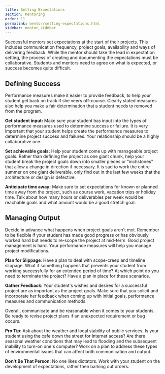 ```yaml
---
title: Setting Expectations
section: Mentoring
order: 11
permalink: mentor/setting-expectations.html
sidebar: mentor_sidebar
---
```


Successful mentors set expectations at the start of their projects. This includes communication frequency, project goals, availability and ways of delivering feedback. While the mentor should take the lead in expectation setting, the process of creating and documenting the expectations must be collaborative. Students and mentors need to agree on what is expected, or success becomes quite difficult.


## Defining Success

Performance measures make it easier to provide feedback, to help your student get back on track if she veers off-course. Clearly stated measures also help you make a fair determination that a student needs to removed from the program.

**Get student input:** Make sure your student has input into the types of performance measures used to determine success or failure. It is very important that your student helps create the performance measures to determine project success and failures. Your relationship should be a highly collaborative one.

**Set achievable goals:** Help your student come up with manageable project goals. Rather than defining the project as one giant chunk, help your student break the project goals down into smaller pieces or "inchstones" that allow a change in direction if necessary. It is sad to work the entire summer on one giant deliverable, only find out in the last few weeks that the architecture or design is defective.

**Anticipate time away:** Make sure to set expectations for known or planned time away from the project, such as course work, vacation trips or holiday time. Talk about how many hours or deliverables per week would be reachable goals and what amount would be a good stretch goal.


## Managing Output

Decide in advance what happens when project goals aren't met. Remember to be flexible if your student has made good progress or has obviously worked hard but needs to re-scope the project at mid-term. Good project management is hard. Your performance measures will help you manage project modifications.

**Plan for Slippage**: Have a plan to deal with scope-creep and timeline slippage. What if something happens that prevents your student from working successfully for an extended period of time? At which point do you need to terminate the project? Have a plan in place for these scenarios.

**Gather Feedback**: Your student's wishes and desires for a successful project are as important as the project goals. Make sure that you solicit and incorporate her feedback when coming up with initial goals, performance measures and communication methods.

Overall, communicate and be reasonable when it comes to your students. Be ready to revise project plans if an unexpected requirement or bug occurs.

**Pro Tip**: Ask about the weather and local stability of public services. Is your student using the cafe down the street for Internet access? Are there seasonal weather conditions that may lead to flooding and the subsequent inability to turn-on one's computer? Work on a plan to address these types of environmental issues that can affect both communication and output.

**Don't Be That Person**: No one likes dictators.  Work with your student on the development of expectations, rather then barking out orders.


